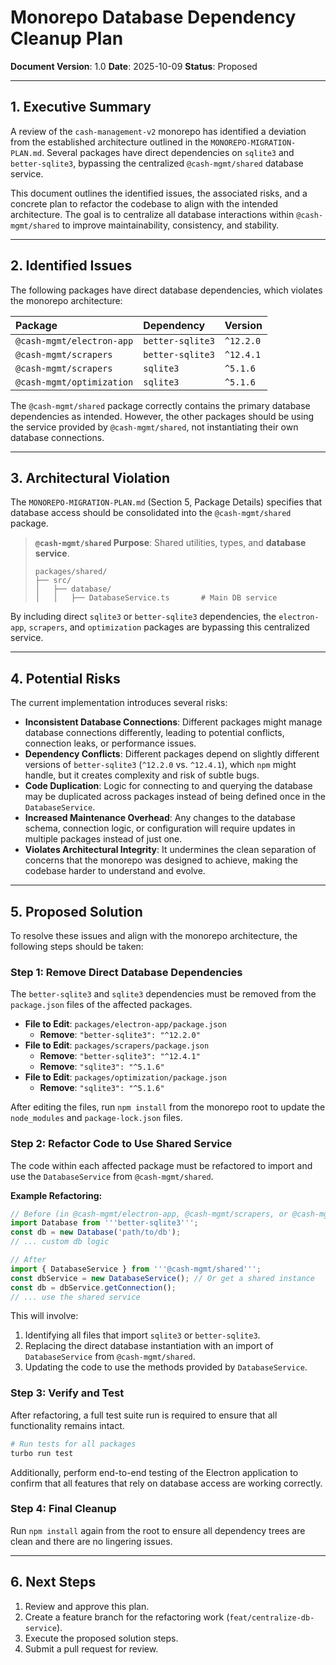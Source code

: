 # Monorepo Database Dependency Cleanup Plan

**Document Version**: 1.0
**Date**: 2025-10-09
**Status**: Proposed

---

## 1. Executive Summary

A review of the `cash-management-v2` monorepo has identified a deviation from the established architecture outlined in the `MONOREPO-MIGRATION-PLAN.md`. Several packages have direct dependencies on `sqlite3` and `better-sqlite3`, bypassing the centralized `@cash-mgmt/shared` database service.

This document outlines the identified issues, the associated risks, and a concrete plan to refactor the codebase to align with the intended architecture. The goal is to centralize all database interactions within `@cash-mgmt/shared` to improve maintainability, consistency, and stability.

---

## 2. Identified Issues

The following packages have direct database dependencies, which violates the monorepo architecture:

| Package | Dependency | Version |
| :--- | :--- | :--- |
| `@cash-mgmt/electron-app` | `better-sqlite3` | `^12.2.0` |
| `@cash-mgmt/scrapers` | `better-sqlite3` | `^12.4.1` |
| `@cash-mgmt/scrapers` | `sqlite3` | `^5.1.6` |
| `@cash-mgmt/optimization` | `sqlite3` | `^5.1.6` |

The `@cash-mgmt/shared` package correctly contains the primary database dependencies as intended. However, the other packages should be using the service provided by `@cash-mgmt/shared`, not instantiating their own database connections.

---

## 3. Architectural Violation

The `MONOREPO-MIGRATION-PLAN.md` (Section 5, Package Details) specifies that database access should be consolidated into the `@cash-mgmt/shared` package.

> **`@cash-mgmt/shared` Purpose**: Shared utilities, types, and **database service**.
>
> ```
> packages/shared/
> ├── src/
> │   ├── database/
> │   │   ├── DatabaseService.ts       # Main DB service
> ```

By including direct `sqlite3` or `better-sqlite3` dependencies, the `electron-app`, `scrapers`, and `optimization` packages are bypassing this centralized service.

---

## 4. Potential Risks

The current implementation introduces several risks:

-   **Inconsistent Database Connections**: Different packages might manage database connections differently, leading to potential conflicts, connection leaks, or performance issues.
-   **Dependency Conflicts**: Different packages depend on slightly different versions of `better-sqlite3` (`^12.2.0` vs. `^12.4.1`), which `npm` might handle, but it creates complexity and risk of subtle bugs.
-   **Code Duplication**: Logic for connecting to and querying the database may be duplicated across packages instead of being defined once in the `DatabaseService`.
-   **Increased Maintenance Overhead**: Any changes to the database schema, connection logic, or configuration will require updates in multiple packages instead of just one.
-   **Violates Architectural Integrity**: It undermines the clean separation of concerns that the monorepo was designed to achieve, making the codebase harder to understand and evolve.

---

## 5. Proposed Solution

To resolve these issues and align with the monorepo architecture, the following steps should be taken:

### Step 1: Remove Direct Database Dependencies

The `better-sqlite3` and `sqlite3` dependencies must be removed from the `package.json` files of the affected packages.

-   **File to Edit**: `packages/electron-app/package.json`
    -   **Remove**: `"better-sqlite3": "^12.2.0"`
-   **File to Edit**: `packages/scrapers/package.json`
    -   **Remove**: `"better-sqlite3": "^12.4.1"`
    -   **Remove**: `"sqlite3": "^5.1.6"`
-   **File to Edit**: `packages/optimization/package.json`
    -   **Remove**: `"sqlite3": "^5.1.6"`

After editing the files, run `npm install` from the monorepo root to update the `node_modules` and `package-lock.json` files.

### Step 2: Refactor Code to Use Shared Service

The code within each affected package must be refactored to import and use the `DatabaseService` from `@cash-mgmt/shared`.

**Example Refactoring:**

```typescript
// Before (in @cash-mgmt/electron-app, @cash-mgmt/scrapers, or @cash-mgmt/optimization)
import Database from '''better-sqlite3''';
const db = new Database('path/to/db');
// ... custom db logic

// After
import { DatabaseService } from '''@cash-mgmt/shared''';
const dbService = new DatabaseService(); // Or get a shared instance
const db = dbService.getConnection();
// ... use the shared service
```

This will involve:
1.  Identifying all files that import `sqlite3` or `better-sqlite3`.
2.  Replacing the direct database instantiation with an import of `DatabaseService` from `@cash-mgmt/shared`.
3.  Updating the code to use the methods provided by `DatabaseService`.

### Step 3: Verify and Test

After refactoring, a full test suite run is required to ensure that all functionality remains intact.

```bash
# Run tests for all packages
turbo run test
```

Additionally, perform end-to-end testing of the Electron application to confirm that all features that rely on database access are working correctly.

### Step 4: Final Cleanup

Run `npm install` again from the root to ensure all dependency trees are clean and there are no lingering issues.

---

## 6. Next Steps

1.  Review and approve this plan.
2.  Create a feature branch for the refactoring work (`feat/centralize-db-service`).
3.  Execute the proposed solution steps.
4.  Submit a pull request for review.
